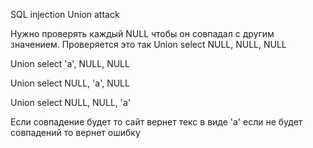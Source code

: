 SQL injection Union attack

Нужно проверять каждый NULL чтобы он совпадал с другим значением.
Проверяется это так 
Union select NULL, NULL, NULL

Union select 'a', NULL, NULL

Union select NULL, 'a', NULL

Union select NULL, NULL, 'a'

Если совпадение будет то сайт вернет текс в виде 'a' если не будет совпадений то вернет ошибку